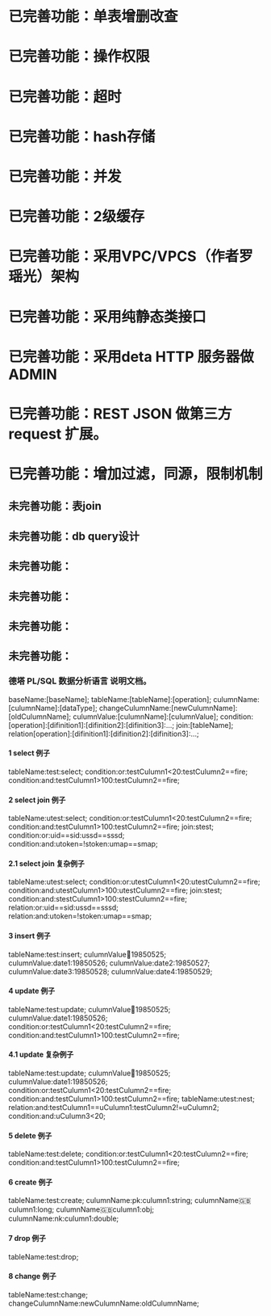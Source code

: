 # 已完善功能：单表增删改查
# 已完善功能：操作权限
# 已完善功能：超时
# 已完善功能：hash存储
# 已完善功能：并发
# 已完善功能：2级缓存
# 已完善功能：采用VPC/VPCS（作者罗瑶光）架构
# 已完善功能：采用纯静态类接口
# 已完善功能：采用deta HTTP 服务器做 ADMIN
# 已完善功能：REST JSON 做第三方 request 扩展。
# 已完善功能：增加过滤，同源，限制机制

## 未完善功能：表join
## 未完善功能：db query设计
## 未完善功能：
## 未完善功能：
## 未完善功能：
## 未完善功能：

### 德塔 PL/SQL 数据分析语言 说明文档。

baseName:[baseName];
tableName:[tableName]:[operation];
culumnName:[culumnName]:[dataType];
changeCulumnName:[newCulumnName]:[oldCulumnName];
culumnValue:[culumnName]:[culumnValue];
condition:[operation]:[difinition1]:[difinition2]:[difinition3]:...;
join:[tableName];
relation[operation]:[difinition1]:[difinition2]:[difinition3]:...;

#### 1 select 例子
tableName:test:select;
condition:or:testCulumn1<20:testCulumn2==fire;
condition:and:testCulumn1>100:testCulumn2==fire;

#### 2 select join 例子
tableName:utest:select;
condition:or:testCulumn1<20:testCulumn2==fire;
condition:and:testCulumn1>100:testCulumn2==fire;
join:stest;
condition:or:uid==sid:ussd==sssd;
condition:and:utoken=!stoken:umap==smap;

#### 2.1 select join 复杂例子
tableName:utest:select;
condition:or:utestCulumn1<20:utestCulumn2==fire;
condition:and:utestCulumn1>100:utestCulumn2==fire;
join:stest;
condition:and:stestCulumn1>100:stestCulumn2==fire;
relation:or:uid==sid:ussd==sssd;
relation:and:utoken=!stoken:umap==smap;

#### 3 insert 例子
tableName:test:insert;
culumnValue:date:19850525;
culumnValue:date1:19850526;
culumnValue:date2:19850527;
culumnValue:date3:19850528;
culumnValue:date4:19850529;

#### 4 update 例子
tableName:test:update;
culumnValue:date:19850525;
culumnValue:date1:19850526;
condition:or:testCulumn1<20:testCulumn2==fire;
condition:and:testCulumn1>100:testCulumn2==fire;

#### 4.1 update 复杂例子
tableName:test:update;
culumnValue:date:19850525;
culumnValue:date1:19850526;
condition:or:testCulumn1<20:testCulumn2==fire;
condition:and:testCulumn1>100:testCulumn2==fire;
tableName:utest:nest;
relation:and:testCulumn1==uCulumn1:testCulumn2!=uCulumn2;
condition:and:uCulumn3<20;


#### 5 delete 例子
tableName:test:delete;
condition:or:testCulumn1<20:testCulumn2==fire;
condition:and:testCulumn1>100:testCulumn2==fire;

#### 6 create 例子
tableName:test:create;
culumnName:pk:culumn1:string;
culumnName:uk:culumn1:long;
culumnName:uk:culumn1:obj;
culumnName:nk:culumn1:double;

#### 7 drop 例子
tableName:test:drop;

#### 8 change 例子
tableName:test:change;
changeCulumnName:newCulumnName:oldCulumnName;


